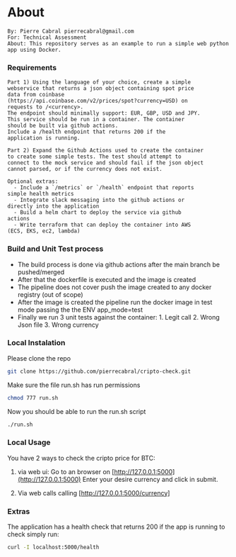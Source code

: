 # About
```
By: Pierre Cabral pierrecabral@gmail.com
For: Technical Assessment
About: This repository serves as an example to run a simple web python app using Docker.
```

### Requirements

```
Part 1) Using the language of your choice, create a simple
webservice that returns a json object containing spot price
data from coinbase
(https://api.coinbase.com/v2/prices/spot?currency=USD) on
requests to /<currency>.
The endpoint should minimally support: EUR, GBP, USD and JPY.
This service should be run in a container. The container
should be built via github actions.
Include a /health endpoint that returns 200 if the
application is running.

Part 2) Expand the Github Actions used to create the container
to create some simple tests. The test should attempt to
connect to the mock service and should fail if the json object
cannot parsed, or if the currency does not exist.

Optional extras:
  - Include a `/metrics` or `/health` endpoint that reports
simple health metrics
  - Integrate slack messaging into the github actions or
directly into the application
  - Build a helm chart to deploy the service via github
actions
  - Write terraform that can deploy the container into AWS
(ECS, EKS, ec2, lambda)
```

### Build and Unit Test process
- The build process is done via github actions after the main branch be pushed/merged
- After that the dockerfile is executed and the image is created
- The pipeline does not cover push the image created to any docker registry (out of scope)
- After the image is created the pipeline run the docker image in test mode passing the the ENV app_mode=test
- Finally we run 3 unit tests against the container:
      1. Legit call
      2. Wrong Json file
      3. Wrong currency


### Local Instalation
Please clone the repo
```bash
git clone https://github.com/pierrecabral/cripto-check.git
```
Make sure the file run.sh has run permissions
```bash
chmod 777 run.sh
```
Now you should be able to run the run.sh script
```bash
./run.sh
```

### Local Usage

You have 2 ways to check the cripto price for BTC:
1. via web ui:
Go to an browser on [http://127.0.0.1:5000](http://127.0.0.1:5000)
Enter your desire currency and click in submit.

2. Via web calls calling [http://127.0.0.1:5000/currency]

### Extras
The application has a health check that returns 200 if the app is running to check simply run:
```bash
curl -I localhost:5000/health
```
